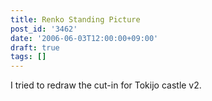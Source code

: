 ```yaml
---
title: Renko Standing Picture
post_id: '3462'
date: '2006-06-03T12:00:00+09:00'
draft: true
tags: []
---
```


I tried to redraw the cut-in for Tokijo castle v2.
